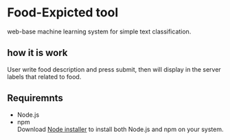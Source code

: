 # Food-Expicted tool
web-base machine learning system for simple text classification.

## how it is work
User write food description and press submit, then will display in the server labels that related to food.

## Requiremnts
* Node.js
* npm <br />
Download [Node installer](https://nodejs.org/en/download/) to install both Node.js and npm on your system. 
